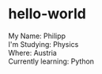 # hello-world
<p>
  My Name: Philipp <br> 
  I'm Studying: Physics <br> 
  Where: Austria <br> 
  Currently learning: Python <br> 
</p>
